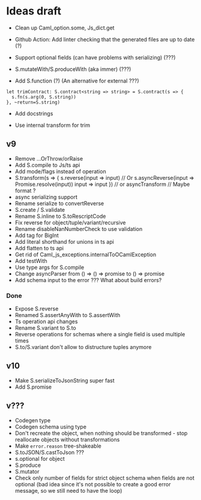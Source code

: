 # Ideas draft

- Clean up Caml_option.some, Js_dict.get

- Github Action: Add linter checking that the generated files are up to date (?)

- Support optional fields (can have problems with serializing) (???)

- S.mutateWith/S.produceWith (aka immer) (???)

- Add S.function (?) (An alternative for external ???)

```
let trimContract: S.contract<string => string> = S.contract(s => {
  s.fn(s.arg(0, S.string))
}, ~return=S.string)
```

- Add docstrings

- Use internal transform for trim

## v9

- Remove ...OrThrow/orRaise
- Add S.compile to Js/ts api
- Add mode/flags instead of operation
- S.transform(s => {
  s.reverse(input => input) // Or s.asyncReverse(input => Promise.resolve(input))
  input => input
  }) // or asyncTransform // Maybe format ?
- async serializing support
- Rename serialize to convertReverse
- S.create / S.validate
- Rename S.inline to S.toRescriptCode
- Fix reverse for object/tuple/variant/recursive
- Rename disableNanNumberCheck to use validation
- Add tag for BigInt
- Add literal shorthand for unions in ts api
- Add flatten to ts api
- Get rid of Caml_js_exceptions.internalToOCamlException
- Add testWith
- Use type args for S.compile
- Change asyncParser from () => () => promise to () => promise
- Add schema input to the error ??? What about build errors?

### Done

- Expose S.reverse
- Renamed S.assertAnyWith to S.assertWith
- Ts operation api changes
- Rename S.variant to S.to
- Reverse operations for schemas where a single field is used multiple times
- S.to/S.variant don't allow to distructure tuples anymore

## v10

- Make S.serializeToJsonString super fast
- Add S.promise

## v???

- Codegen type
- Codegen schema using type
- Don't recreate the object, when nothing should be transformed - stop reallocate objects without transformations
- Make `error.reason` tree-shakeable
- S.toJSON/S.castToJson ???
- s.optional for object
- S.produce
- S.mutator
- Check only number of fields for strict object schema when fields are not optional (bad idea since it's not possible to create a good error message, so we still need to have the loop)
